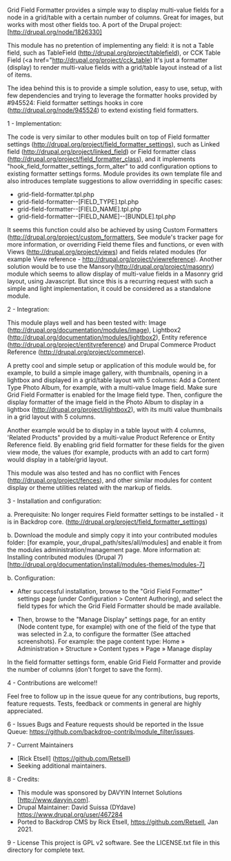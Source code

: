 Grid Field Formatter provides a simple way to display multi-value fields for 
a node in a grid/table with a certain number of columns. Great for images, 
but works with most other fields too. A port of the Drupal project:
[http://drupal.org/node/1826330]

This module has no pretention of implementing any field: it is not a Table
field, such as TableField (http://drupal.org/project/tablefield), or CCK Table
Field (<a href="http://drupal.org/project/cck_table)
It's just a formatter (display) to render multi-value fields with a grid/table
layout instead of a list of items.

The idea behind this is to provide a simple solution, easy to use, setup, with
few dependencies and trying to leverage the formatter hooks provided by
#945524: Field formatter settings hooks in core (http://drupal.org/node/945524)
to extend existing field formatters.


1 - Implementation:

The code is very similar to other modules built on top of Field formatter
settings (http://drupal.org/project/field_formatter_settings), such as Linked
field (http://drupal.org/project/linked_field) or Field formatter class
(http://drupal.org/project/field_formatter_class), and it implements
"hook_field_formatter_settings_form_alter" to add configuration options to
existing formatter settings forms. Module provides its own template file and
also introduces template suggestions to allow overridding in specific cases:
- grid-field-formatter.tpl.php
- grid-field-formatter--[FIELD_TYPE].tpl.php
- grid-field-formatter--[FIELD_NAME].tpl.php
- grid-field-formatter--[FIELD_NAME]--[BUNDLE].tpl.php

It seems this function could also be achieved by using Custom Formatters
(http://drupal.org/project/custom_formatters, See module's tracker page for
more information, or overriding Field theme files and functions, or even with
Views (http://drupal.org/project/views) and fields related modules (for example
View reference - http://drupal.org/project/viewreference).
Another solution would be to use the Mansory(http://drupal.org/project/masonry)
module which seems to allow display of multi-value fields in a Masonry grid
layout, using Javascript.
But since this is a recurring request with such a simple and light
implementation, it could be considered as a standalone module.


2 - Integration:

This module plays well and has been tested with:
Image (http://drupal.org/documentation/modules/image), Lightbox2
(http://drupal.org/documentation/modules/lightbox2), Entity reference
(http://drupal.org/project/entityreference) and Drupal Commerce Product
Reference (http://drupal.org/project/commerce).

A pretty cool and simple setup or application of this module would be, for
example, to build a simple image gallery, with thumbnails, opening in a
lightbox and displayed in a grid/table layout with 5 columns:
Add a Content Type Photo Album, for example, with a multi-value Image field.
Make sure Grid Field Formatter is enabled for the Image field type. Then,
configure the display formatter of the image field in the Photo Album to
display in a lightbox (http://drupal.org/project/lightbox2), with its multi
value thumbnails in a grid layout with 5 columns.

Another example would be to display in a table layout with 4 columns, 'Related
Products" provided by a multi-value Product Reference or Entity Reference
field. By enabling grid field formatter for these fields for the given view
mode, the values (for example, products with an add to cart form) would display
in a table/grid layout.

This module was also tested and has no conflict with Fences
(http://drupal.org/project/fences), and other similar modules for content
display or theme utilities related with the markup of fields.


3 - Installation and configuration:

a. Prerequisite: 
No longer requires Field formatter settings to be installed - it is in Backdrop core.
(http://drupal.org/project/field_formatter_settings)

b. Download the module and simply copy it into your contributed modules folder:
[for example, your_drupal_path/sites/all/modules] and enable it from the
modules administration/management page.
More information at: Installing contributed modules (Drupal 7)
[http://drupal.org/documentation/install/modules-themes/modules-7]

b. Configuration:
- After successful installation, browse to the "Grid Field Formatter" settings
page (under Configuration > Content Authoring), and select the field types for which the
Grid Field Formatter should be made available.

- Then, browse to the "Manage Display" settings page, for an entity (Node
content type, for example) with one of the field of the type that was selected
in 2.a, to configure the formatter (See attached screenshots).
For example: the page content type:
Home » Administration » Structure » Content types » Page » Manage display

In the field formatter settings form, enable Grid Field Formatter and provide
the number of columns (don't forget to save the form).

4 - Contributions are welcome!!

Feel free to follow up in the issue queue for any contributions, bug reports,
feature requests.
Tests, feedback or comments in general are highly appreciated.

6 - Issues
Bugs and Feature requests should be reported in the Issue Queue: https://github.com/backdrop-contrib/module_filter/issues.

7 - Current Maintainers
- [Rick Etsell] (https://github.com/Retsell)
- Seeking additional maintainers.

8 - Credits:
- This module was sponsored by DAVYIN Internet Solutions [http://www.davyin.com].
- Drupal Maintainer: David Suissa (DYdave) https://www.drupal.org/user/467284
- Ported to Backdrop CMS by Rick Etsell, https://github.com/Retsell, Jan 2021.

9 - License
This project is GPL v2 software. See the LICENSE.txt file in this directory for complete text.
